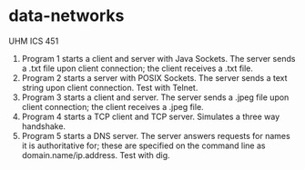 # data-networks
UHM ICS 451

1. Program 1 starts a client and server with Java Sockets. The server sends a .txt file upon client connection; the client receives a .txt file. 
2. Program 2 starts a server with POSIX Sockets. The server sends a text string upon client connection. Test with Telnet. 
3. Program 3 starts a client and server. The server sends a .jpeg file upon client connection; the client receives a .jpeg file. 
4. Program 4 starts a TCP client and TCP server. Simulates a three way handshake. 
5. Program 5 starts a DNS server. The server answers requests for names it is authoritative for; these are specified on the command line as domain.name/ip.address. Test with dig. 
